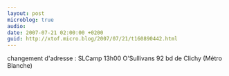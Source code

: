 ```yaml
---
layout: post
microblog: true
audio: 
date: 2007-07-21 02:00:00 +0200
guid: http://xtof.micro.blog/2007/07/21/t160890442.html
---
```

changement d'adresse : SLCamp 13h00 O'Sullivans 92 bd de Clichy (Métro Blanche)
